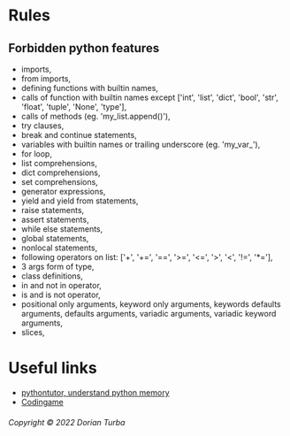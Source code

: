 # Rules

## Forbidden python features
- imports,
- from imports,
- defining functions with builtin names,
- calls of function with builtin names except ['int', 'list', 'dict', 'bool', 'str', 'float', 'tuple', 'None', 'type'],
- calls of methods (eg. 'my_list.append()'),
- try clauses,
- break and continue statements,
- variables with builtin names or trailing underscore (eg. 'my_var_'),
- for loop,
- list comprehensions,
- dict comprehensions,
- set comprehensions,
- generator expressions,
- yield and yield from statements,
- raise statements,
- assert statements,
- while else statements,
- global statements,
- nonlocal statements,
- following operators on list: ['+', '+=', '==', '>=', '<=', '>', '<', '!=', '*='],
- 3 args form of type,
- class definitions,
- in and not in operator,
- is and is not operator,
- positional only arguments, keyword only arguments, keywords defaults arguments, defaults arguments, variadic arguments, variadic keyword arguments,
- slices,

# Useful links

- [pythontutor, understand python memory](https://pythontutor.com/)
- [Codingame](https://www.codingame.com/home)


###### Copyright © 2022 Dorian Turba
